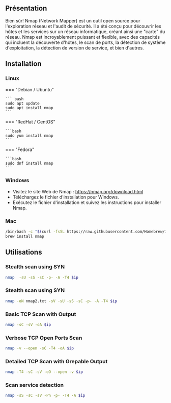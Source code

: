 ## Présentation

Bien sûr! Nmap (Network Mapper) est un outil open source pour l'exploration réseau et l'audit de sécurité. Il a été conçu pour découvrir les hôtes et les services sur un réseau informatique, créant ainsi une "carte" du réseau. Nmap est incroyablement puissant et flexible, avec des capacités qui incluent la découverte d'hôtes, le scan de ports, la détection de système d'exploitation, la détection de version de service, et bien d'autres.

## Installation

### Linux 

=== "Debian / Ubuntu"

    ``` bash
    sudo apt update
    sudo apt install nmap
    ```

=== "RedHat / CentOS"

    ```bash
    sudo yum install nmap
    ```

=== "Fedora"

    ```bash
    sudo dnf install nmap
    ```

### Windows
- Visitez le site Web de Nmap : https://nmap.org/download.html
- Téléchargez le fichier d'installation pour Windows.
- Exécutez le fichier d'installation et suivez les instructions pour installer Nmap.

### Mac

```bash
/bin/bash -c "$(curl -fsSL https://raw.githubusercontent.com/Homebrew/install/HEAD/install.sh)"
brew install nmap
```

## Utilisations

### Stealth scan using SYN

```bash
nmap  -sU -sS -sC -p- -A -T4 $ip
```

### Stealth scan using SYN

```bash
nmap -oN nmap2.txt -sV -sU -sS -sC -p- -A -T4 $ip
```

### Basic TCP Scan with Output

```bash
nmap -sC -sV -oA $ip
```

### Verbose TCP Open Ports Scan

```bash
nmap -v --open -sC -T4 -oA $ip
```

### Detailed TCP Scan with Grepable Output

```bash
nmap -T4 -sC -sV -oO --open -v $ip
```

### Scan service detection

```bash
nmap -sS -sC -sV -Pn -p- -T4 -A $ip
```